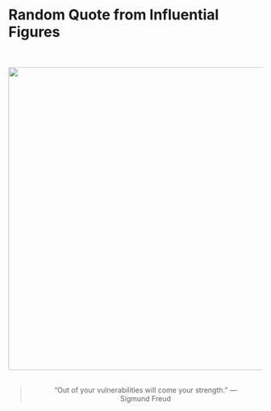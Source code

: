 # Random Quote from Influential Figures

<div align="center">
  <br>
  <br>
  <a href="https://en.wikipedia.org/wiki/Sigmund_Freud" title="Sigmund Freud - Wikipedia"><img src="https://upload.wikimedia.org/wikipedia/commons/thumb/3/36/Sigmund_Freud%2C_by_Max_Halberstadt_%28cropped%29.jpg/1200px-Sigmund_Freud%2C_by_Max_Halberstadt_%28cropped%29.jpg" width="600px"></a>
  <br>
  <br>
  <blockquote>&ldquo;Out of your vulnerabilities will come your strength.&rdquo; &mdash; <footer>Sigmund Freud</footer></blockquote>
</div>
  